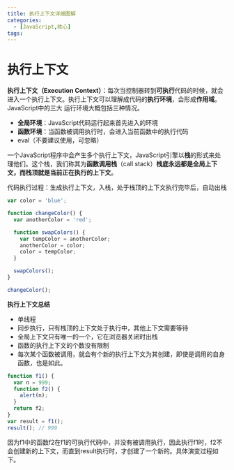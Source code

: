```yaml
---
title: 执行上下文详细图解
categories:
  - [JavaScript,核心]
tags: 
---
```


# 执行上下文

**执行上下文（Execution Context）**：每次当控制器转到**可执行**代码的时候，就会进入一个执行上下文。执行上下文可以理解成代码的**执行环境**，会形成**作用域**。JavaScript中的三大 运行环境大概包括三种情况。

- **全局环境**：JavaScript代码运行起来首先进入的环境
- **函数环境**：当函数被调用执行时，会进入当前函数中的执行代码
- eval（不要建议使用，可忽略）

一个JavaScript程序中会产生多个执行上下文，JavaScript引擎以**栈**的形式来处理他们。这个栈，我们称其为**函数调用栈**（call stack）**栈底永远都是全局上下文，而栈顶就是当前正在执行的上下文**。

 代码执行过程：生成执行上下文，入栈，处于栈顶的上下文执行完毕后，自动出栈

```javascript
var color = 'blue';

function changeColor() {
  var anotherColor = 'red';

  function swapColors() {
    var tempColor = anotherColor;
    anotherColor = color;
    color = tempColor;
  }

  swapColors();
}

changeColor();
```

**执行上下文总结**

- 单线程
- 同步执行，只有栈顶的上下文处于执行中，其他上下文需要等待
- 全局上下文只有唯一的一个，它在浏览器关闭时出栈
- 函数的执行上下文的个数没有限制
- 每次某个函数被调用，就会有个新的执行上下文为其创建，即使是调用的自身函数，也是如此。

```javascript
function f1() {
  var n = 999;
  function f2() {
    alert(n);
  }
  return f2;
}
var result = f1();
result(); // 999
```

因为f1中的函数f2在f1的可执行代码中，并没有被调用执行，因此执行f1时，f2不会创建新的上下文，而直到result执行时，才创建了一个新的。具体演变过程如下。
